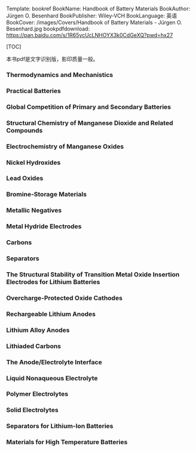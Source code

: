 Template: bookref
BookName: Handbook of Battery Materials
BookAuthor: Jürgen O. Besenhard
BookPublisher: Wiley‐VCH
BookLanguage: 英语
BookCover: /images/Covers/Handbook of Battery Materials - Jürgen O. Besenhard.jpg
bookpdfdownload: https://pan.baidu.com/s/1R65ycUcLNHOYX3k0CdGeXQ?pwd=hx27 

[TOC]

本书pdf是文字识别版，影印质量一般。


### Thermodynamics and Mechanistics

### Practical Batteries

### Global Competition of Primary and Secondary Batteries

### Structural Chemistry of Manganese Dioxide and Related Compounds

### Electrochemistry of Manganese Oxides

### Nickel Hydroxides

### Lead Oxides

### Bromine-Storage Materials

### Metallic Negatives

### Metal Hydride Electrodes

### Carbons

### Separators

### The Structural Stability of Transition Metal Oxide Insertion Electrodes for Lithium Batteries

### Overcharge-Protected Oxide Cathodes

### Rechargeable Lithium Anodes

### Lithium Alloy Anodes

### Lithiaded Carbons

### The Anode/Electrolyte Interface

### Liquid Nonaqueous Electrolyte

### Polymer Electrolytes

### Solid Electrolytes

### Separators for Lithium-Ion Batteries

### Materials for High Temperature Batteries